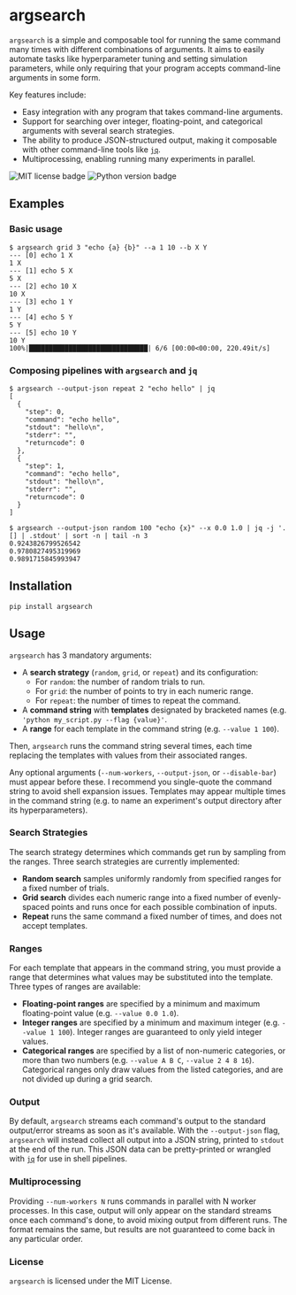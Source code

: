 # argsearch
`argsearch` is a simple and composable tool for running the same command many times with different combinations of arguments.
It aims to easily automate tasks like hyperparameter tuning and setting simulation parameters, while only requiring that your program accepts command-line arguments in some form.

Key features include:
 - Easy integration with any program that takes command-line arguments.
 - Support for searching over integer, floating-point, and categorical arguments with several search strategies.
 - The ability to produce JSON-structured output, making it composable with other command-line tools like [`jq`](https://stedolan.github.io/jq/).
 - Multiprocessing, enabling running many experiments in parallel.
 
![MIT license badge](https://img.shields.io/github/license/maxwells-daemons/argsearch)
![Python version badge](https://img.shields.io/pypi/pyversions/argsearch)

## Examples
### Basic usage
```
$ argsearch grid 3 "echo {a} {b}" --a 1 10 --b X Y
--- [0] echo 1 X                                                                                                     
1 X                                                                                                                  
--- [1] echo 5 X                                                                                                     
5 X                                                                                                                  
--- [2] echo 10 X                                                                                                    
10 X                                                                                                                 
--- [3] echo 1 Y                                                                                                     
1 Y                                                                                                                  
--- [4] echo 5 Y                                                                                                     
5 Y                                                                                                                  
--- [5] echo 10 Y                                                                                                    
10 Y                                                                                                                   
100%|██████████████████████████████| 6/6 [00:00<00:00, 220.49it/s]
```
### Composing pipelines with `argsearch` and `jq`
```
$ argsearch --output-json repeat 2 "echo hello" | jq
[
  {
    "step": 0,
    "command": "echo hello",
    "stdout": "hello\n",
    "stderr": "",
    "returncode": 0
  },
  {
    "step": 1,
    "command": "echo hello",
    "stdout": "hello\n",
    "stderr": "",
    "returncode": 0
  }
]
```

```
$ argsearch --output-json random 100 "echo {x}" --x 0.0 1.0 | jq -j '.[] | .stdout' | sort -n | tail -n 3
0.9243826799526542
0.9780827495319969
0.9891715845993947
```

## Installation

```
pip install argsearch
```

## Usage

`argsearch` has 3 mandatory arguments:
 - A **search strategy** (`random`, `grid`, or `repeat`) and its configuration:
    - For `random`: the number of random trials to run.
    - For `grid`: the number of points to try in each numeric range.
    - For `repeat`: the number of times to repeat the command.
 - A **command string** with **templates** designated by bracketed names (e.g. `'python my_script.py --flag {value}'`.
 -  A **range** for each template in the command string (e.g. `--value 1 100`).

Then, `argsearch` runs the command string several times, each time replacing the templates with values from their associated ranges.

Any optional arguments (`--num-workers`, `--output-json`, or `--disable-bar`) must appear before these.
I recommend you single-quote the command string to avoid shell expansion issues. Templates may appear multiple times in the command string (e.g. to name an experiment's output directory after its hyperparameters).

### Search Strategies

The search strategy determines which commands get run by sampling from the ranges.
Three search strategies are currently implemented:
 - **Random search** samples uniformly randomly from specified ranges for a fixed number of trials.
 - **Grid search** divides each numeric range into a fixed number of evenly-spaced points and runs once for each possible combination of inputs.
 - **Repeat** runs the same command a fixed number of times, and does not accept templates.

### Ranges

For each template that appears in the command string, you must provide a range that determines what values may be substituted into the template.
Three types of ranges are available:
 - **Floating-point ranges** are specified by a minimum and maximum floating-point value (e.g. `--value 0.0 1.0`).
 - **Integer ranges** are specified by a minimum and maximum integer (e.g. `--value 1 100`). Integer ranges are guaranteed to only yield integer values.
 - **Categorical ranges** are specified by a list of non-numeric categories, or more than two numbers (e.g. `--value A B C`, `--value 2 4 8 16`). Categorical ranges only draw values from the listed categories, and are not divided up during a grid search.
 
### Output

By default, `argsearch` streams each command's output to the standard output/error streams as soon as it's available. 
With the `--output-json` flag, `argsearch` will instead collect all output into a JSON string, printed to `stdout` at the end of the run.
This JSON data can be pretty-printed or wrangled with [`jq`](https://stedolan.github.io/jq/) for use in shell pipelines. 

### Multiprocessing

Providing `--num-workers N` runs commands in parallel with N worker processes. In this case, output will only appear on the standard streams once each command's done, to avoid mixing output from different runs. The format remains the same, but results are not guaranteed to come back in any particular order.

### License
`argsearch` is licensed under the MIT License.
